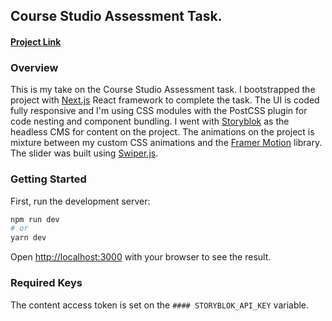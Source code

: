 ## Course Studio Assessment Task.

#### [Project Link](https://cs-assessment.vercel.app/)

### Overview

This is my take on the Course Studio Assessment task. I bootstrapped the project with [Next.js](https://nextjs.org/)
React framework to complete the task. The UI is coded fully responsive and I'm using CSS modules with the PostCSS plugin
for code nesting and component bundling. I went with [Storyblok](https://www.storyblok.com/) as the headless CMS for
content on the project. The animations on the project is mixture between my custom CSS animations and the
[Framer Motion](https://www.framer.com/motion/) library. The slider was built using [Swiper.js](https://swiperjs.com/).

### Getting Started

First, run the development server:

```bash
npm run dev
# or
yarn dev
```

Open [http://localhost:3000](http://localhost:3000) with your browser to see the result.

### Required Keys

The content access token is set on the `#### STORYBLOK_API_KEY` variable.
